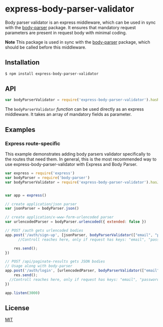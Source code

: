 # express-body-parser-validator

Body parser validator is an express middleware, which can be used in sync with the [body-parser](https://www.npmjs.com/package/body-parser) package. It ensures that mandatory request parameters are present in request body with minimal coding.


**Note** This package is used in sync with the [body-parser](https://www.npmjs.com/package/body-parser) package, which should be called before this middleware.


## Installation

```sh
$ npm install express-body-parser-validator
```

## API

<!-- eslint-disable no-unused-vars -->

```js
var bodyParserValidator = require('express-body-parser-validator').hasReqParam
```

The `bodyParserValidator` *function* can be used directly as an express middleware. It takes an array of mandatory fields as parameter. 



## Examples

### Express route-specific

This example demonstrates adding body parsers validator specifically to the routes that
need them. In general, this is the most recommended way to use express-body-parser-validator with
Express and Body Parser.

```js
var express = require('express')
var bodyParser = require('body-parser')
var bodyParserValidator = require('express-body-parser-validator').hasJsonParam


var app = express()

// create application/json parser
var jsonParser = bodyParser.json()

// create application/x-www-form-urlencoded parser
var urlencodedParser = bodyParser.urlencoded({ extended: false })

// POST /auth gets urlencoded bodies
app.post('/auth/sign-up', [jsonParser, bodyParserValidator(["email", "password", "name"])], function (req, res) {
      //Controll reaches here, only if request has keys: "email", "password", and "name"

    res.send();
})

// POST /api/paginate-results gets JSON bodies
// Usage along with body-parser
app.post('/auth/login', [urlencodedParser, bodyParserValidator(["email", "password"])], function (req, res) {
    res.send();
  //Controll reaches here, only if request has keys: "email", "password"
})

app.listen(3000)

```


## License

[MIT](LICENSE)
